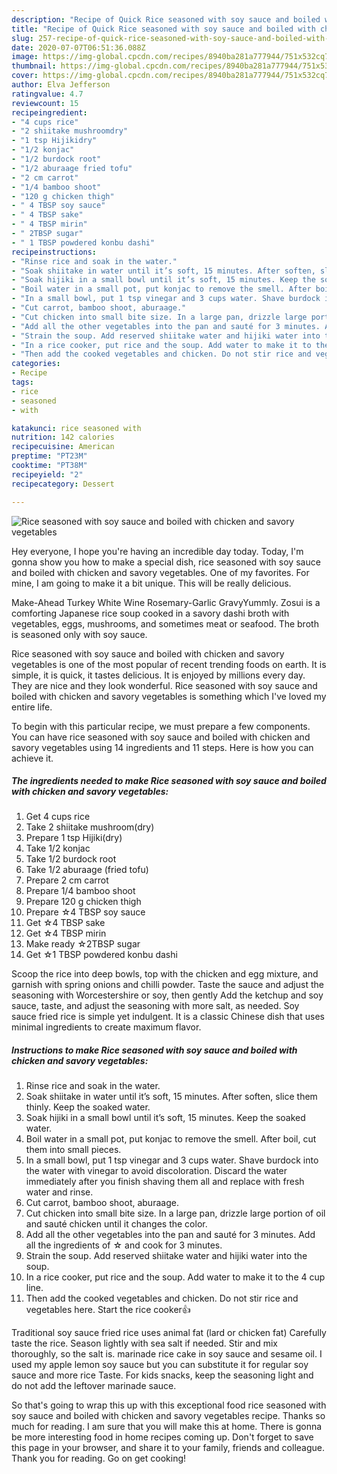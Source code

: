 ```yaml
---
description: "Recipe of Quick Rice seasoned with soy sauce and boiled with chicken and savory vegetables"
title: "Recipe of Quick Rice seasoned with soy sauce and boiled with chicken and savory vegetables"
slug: 257-recipe-of-quick-rice-seasoned-with-soy-sauce-and-boiled-with-chicken-and-savory-vegetables
date: 2020-07-07T06:51:36.088Z
image: https://img-global.cpcdn.com/recipes/8940ba281a777944/751x532cq70/rice-seasoned-with-soy-sauce-and-boiled-with-chicken-and-savory-vegetables-recipe-main-photo.jpg
thumbnail: https://img-global.cpcdn.com/recipes/8940ba281a777944/751x532cq70/rice-seasoned-with-soy-sauce-and-boiled-with-chicken-and-savory-vegetables-recipe-main-photo.jpg
cover: https://img-global.cpcdn.com/recipes/8940ba281a777944/751x532cq70/rice-seasoned-with-soy-sauce-and-boiled-with-chicken-and-savory-vegetables-recipe-main-photo.jpg
author: Elva Jefferson
ratingvalue: 4.7
reviewcount: 15
recipeingredient:
- "4 cups rice"
- "2 shiitake mushroomdry"
- "1 tsp Hijikidry"
- "1/2 konjac"
- "1/2 burdock root"
- "1/2 aburaage fried tofu"
- "2 cm carrot"
- "1/4 bamboo shoot"
- "120 g chicken thigh"
- " 4 TBSP soy sauce"
- " 4 TBSP sake"
- " 4 TBSP mirin"
- " 2TBSP sugar"
- " 1 TBSP powdered konbu dashi"
recipeinstructions:
- "Rinse rice and soak in the water."
- "Soak shiitake in water until it’s soft, 15 minutes. After soften, slice them thinly. Keep the soaked water."
- "Soak hijiki in a small bowl until it’s soft, 15 minutes. Keep the soaked water."
- "Boil water in a small pot, put konjac to remove the smell. After boil, cut them into small pieces."
- "In a small bowl, put 1 tsp vinegar and 3 cups water. Shave burdock into the water with vinegar to avoid discoloration. Discard the water immediately after you finish shaving them all and replace with fresh water and rinse."
- "Cut carrot, bamboo shoot, aburaage."
- "Cut chicken into small bite size. In a large pan, drizzle large portion of oil and sauté chicken until it changes the color."
- "Add all the other vegetables into the pan and sauté for 3 minutes. Add all the ingredients of ☆ and cook for 3 minutes."
- "Strain the soup. Add reserved shiitake water and hijiki water into the soup."
- "In a rice cooker, put rice and the soup. Add water to make it to the 4 cup line."
- "Then add the cooked vegetables and chicken. Do not stir rice and vegetables here. Start the rice cooker👍"
categories:
- Recipe
tags:
- rice
- seasoned
- with

katakunci: rice seasoned with 
nutrition: 142 calories
recipecuisine: American
preptime: "PT23M"
cooktime: "PT38M"
recipeyield: "2"
recipecategory: Dessert

---
```



![Rice seasoned with soy sauce and boiled with chicken and savory vegetables](https://img-global.cpcdn.com/recipes/8940ba281a777944/751x532cq70/rice-seasoned-with-soy-sauce-and-boiled-with-chicken-and-savory-vegetables-recipe-main-photo.jpg)

Hey everyone, I hope you're having an incredible day today. Today, I'm gonna show you how to make a special dish, rice seasoned with soy sauce and boiled with chicken and savory vegetables. One of my favorites. For mine, I am going to make it a bit unique. This will be really delicious.

Make-Ahead Turkey White Wine Rosemary-Garlic GravyYummly. Zosui is a comforting Japanese rice soup cooked in a savory dashi broth with vegetables, eggs, mushrooms, and sometimes meat or seafood. The broth is seasoned only with soy sauce.

Rice seasoned with soy sauce and boiled with chicken and savory vegetables is one of the most popular of recent trending foods on earth. It is simple, it is quick, it tastes delicious. It is enjoyed by millions every day. They are nice and they look wonderful. Rice seasoned with soy sauce and boiled with chicken and savory vegetables is something which I've loved my entire life.


To begin with this particular recipe, we must prepare a few components. You can have rice seasoned with soy sauce and boiled with chicken and savory vegetables using 14 ingredients and 11 steps. Here is how you can achieve it.

<!--inarticleads1-->

##### The ingredients needed to make Rice seasoned with soy sauce and boiled with chicken and savory vegetables:

1. Get 4 cups rice
1. Take 2 shiitake mushroom(dry)
1. Prepare 1 tsp Hijiki(dry)
1. Take 1/2 konjac
1. Take 1/2 burdock root
1. Take 1/2 aburaage (fried tofu)
1. Prepare 2 cm carrot
1. Prepare 1/4 bamboo shoot
1. Prepare 120 g chicken thigh
1. Prepare  ☆4 TBSP soy sauce
1. Get  ☆4 TBSP sake
1. Get  ☆4 TBSP mirin
1. Make ready  ☆2TBSP sugar
1. Get  ☆1 TBSP powdered konbu dashi


Scoop the rice into deep bowls, top with the chicken and egg mixture, and garnish with spring onions and chilli powder. Taste the sauce and adjust the seasoning with Worcestershire or soy, then gently Add the ketchup and soy sauce, taste, and adjust the seasoning with more salt, as needed. Soy sauce fried rice is simple yet indulgent. It is a classic Chinese dish that uses minimal ingredients to create maximum flavor. 

<!--inarticleads2-->

##### Instructions to make Rice seasoned with soy sauce and boiled with chicken and savory vegetables:

1. Rinse rice and soak in the water.
1. Soak shiitake in water until it’s soft, 15 minutes. After soften, slice them thinly. Keep the soaked water.
1. Soak hijiki in a small bowl until it’s soft, 15 minutes. Keep the soaked water.
1. Boil water in a small pot, put konjac to remove the smell. After boil, cut them into small pieces.
1. In a small bowl, put 1 tsp vinegar and 3 cups water. Shave burdock into the water with vinegar to avoid discoloration. Discard the water immediately after you finish shaving them all and replace with fresh water and rinse.
1. Cut carrot, bamboo shoot, aburaage.
1. Cut chicken into small bite size. In a large pan, drizzle large portion of oil and sauté chicken until it changes the color.
1. Add all the other vegetables into the pan and sauté for 3 minutes. Add all the ingredients of ☆ and cook for 3 minutes.
1. Strain the soup. Add reserved shiitake water and hijiki water into the soup.
1. In a rice cooker, put rice and the soup. Add water to make it to the 4 cup line.
1. Then add the cooked vegetables and chicken. Do not stir rice and vegetables here. Start the rice cooker👍


Traditional soy sauce fried rice uses animal fat (lard or chicken fat) Carefully taste the rice. Season lightly with sea salt if needed. Stir and mix thoroughly, so the salt is. marinade rice cake in soy sauce and sesame oil. I used my apple lemon soy sauce but you can substitute it for regular soy sauce and more rice Taste. For kids snacks, keep the seasoning light and do not add the leftover marinade sauce. 

So that's going to wrap this up with this exceptional food rice seasoned with soy sauce and boiled with chicken and savory vegetables recipe. Thanks so much for reading. I am sure that you will make this at home. There is gonna be more interesting food in home recipes coming up. Don't forget to save this page in your browser, and share it to your family, friends and colleague. Thank you for reading. Go on get cooking!
